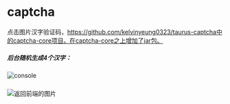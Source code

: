 
# captcha
点击图片汉字验证码，https://github.com/kelvinyeung0323/taurus-captcha中的captcha-core项目。在captcha-core之上增加了jar包。

##### 后台随机生成4个汉字：
![console](https://github.com/YuyaoYan/captcha/master/readmeImg/console.jpg)

##### 
![返回前端的图片](https://github.com/YuyaoYan/captcha/raw/master/readmeImg/result.jpg)
